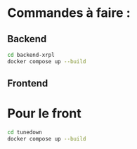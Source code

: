 # Commandes à faire :

## Backend

```bash
cd backend-xrpl
docker compose up --build
```

## Frontend

# Pour le front

```bash
cd tunedown
docker compose up --build
```
